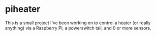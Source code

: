 piheater
========
This is a small project I've been working on to control a heater (or really anything) via a Raspberry PI, a powerswitch tail, and 0 or more sensors.
